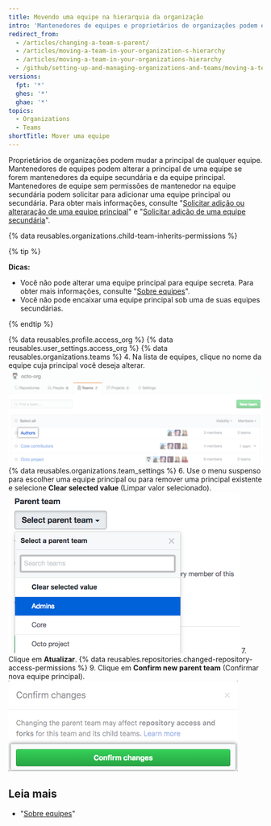 ```yaml
---
title: Movendo uma equipe na hierarquia da organização
intro: 'Mantenedores de equipes e proprietários de organizações podem encaixar uma equipe abaixo de uma equipe principal, ou ainda, alterar ou remover uma principal da equipe aninhada.'
redirect_from:
  - /articles/changing-a-team-s-parent/
  - /articles/moving-a-team-in-your-organization-s-hierarchy
  - /articles/moving-a-team-in-your-organizations-hierarchy
  - /github/setting-up-and-managing-organizations-and-teams/moving-a-team-in-your-organizations-hierarchy
versions:
  fpt: '*'
  ghes: '*'
  ghae: '*'
topics:
  - Organizations
  - Teams
shortTitle: Mover uma equipe
---
```


Proprietários de organizações podem mudar a principal de qualquer equipe. Mantenedores de equipes podem alterar a principal de uma equipe se forem mantenedores da equipe secundária e da equipe principal. Mantenedores de equipe sem permissões de mantenedor na equipe secundária podem solicitar para adicionar uma equipe principal ou secundária. Para obter mais informações, consulte "[Solicitar adição ou alteraração de uma equipe principal](/articles/requesting-to-add-or-change-a-parent-team)" e "[Solicitar adição de uma equipe secundária](/articles/requesting-to-add-a-child-team)".

{% data reusables.organizations.child-team-inherits-permissions %}

{% tip %}

**Dicas:**
- Você não pode alterar uma equipe principal para equipe secreta. Para obter mais informações, consulte "[Sobre equipes](/articles/about-teams)".
- Você não pode encaixar uma equipe principal sob uma de suas equipes secundárias.

{% endtip %}

{% data reusables.profile.access_org %}
{% data reusables.user_settings.access_org %}
{% data reusables.organizations.teams %}
4. Na lista de equipes, clique no nome da equipe cuja principal você deseja alterar. ![Lista das equipes da organização](/assets/images/help/teams/click-team-name.png)
{% data reusables.organizations.team_settings %}
6. Use o menu suspenso para escolher uma equipe principal ou para remover uma principal existente e selecione **Clear selected value** (Limpar valor selecionado). ![Menu suspenso listando as equipes da organização](/assets/images/help/teams/choose-parent-team.png)
7. Clique em **Atualizar**.
{% data reusables.repositories.changed-repository-access-permissions %}
9. Clique em **Confirm new parent team** (Confirmar nova equipe principal). ![Caixa de diálogo modal com informações sobre as alterações nas permissões de acesso ao repositório](/assets/images/help/teams/confirm-new-parent-team.png)

## Leia mais

- "[Sobre equipes](/articles/about-teams)"
